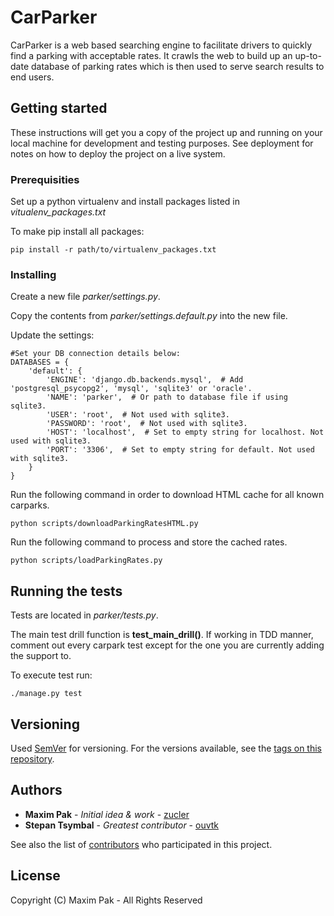 # CarParker

CarParker is a web based searching engine to facilitate drivers to quickly find a parking with acceptable rates. It crawls the web to build up an up-to-date database of parking rates which is then used to serve search results to end users.

## Getting started

These instructions will get you a copy of the project up and running on your local machine for development and testing purposes. See deployment for notes on how to deploy the project on a live system.

### Prerequisities

Set up a python virtualenv and install packages listed in *vitualenv_packages.txt*

To make pip install all packages:

```
pip install -r path/to/virtualenv_packages.txt
```

### Installing

Create a new file _parker/settings.py_.

Copy the contents from _parker/settings.default.py_ into the new file.

Update the settings:

```
#Set your DB connection details below:
DATABASES = {
    'default': {
        'ENGINE': 'django.db.backends.mysql',  # Add 'postgresql_psycopg2', 'mysql', 'sqlite3' or 'oracle'.
        'NAME': 'parker',  # Or path to database file if using sqlite3.
        'USER': 'root',  # Not used with sqlite3.
        'PASSWORD': 'root',  # Not used with sqlite3.
        'HOST': 'localhost',  # Set to empty string for localhost. Not used with sqlite3.
        'PORT': '3306',  # Set to empty string for default. Not used with sqlite3.
    }
}
```

Run the following command in order to download HTML cache for all known carparks.

```
python scripts/downloadParkingRatesHTML.py
```

Run the following command to process and store the cached rates.

```
python scripts/loadParkingRates.py
```

## Running the tests

Tests are located in *parker/tests.py*.

The main test drill function is **test_main_drill()**. If working in TDD manner, comment out every carpark test except for the one you are currently adding the support to.

To execute test run:
```
./manage.py test
```

## Versioning

Used [SemVer](http://semver.org/) for versioning. For the versions available, see the [tags on this repository](https://github.com/zucler/Parker/tags).

## Authors

- **Maxim Pak** - _Initial idea & work_ - [zucler](https://github.com/zucler)
- **Stepan Tsymbal** - _Greatest contributor_ - [ouvtk](https://github.com/ouvtk)

See also the list of [contributors](https://github.com/your/project/contributors) who participated in this project.

## License

Copyright (C) Maxim Pak - All Rights Reserved
